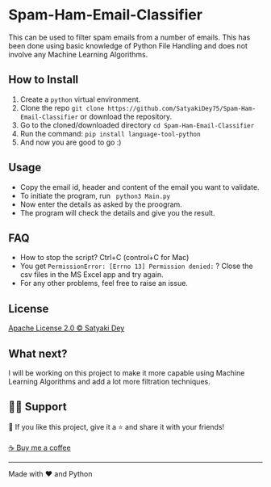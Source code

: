 # Spam-Ham-Email-Classifier
This can be used to filter spam emails from a number of emails. This has been done using basic knowledge of Python File Handling and does not involve any Machine Learning Algorithms.

##
## How to Install
          

1. Create a ```python``` virtual environment. 
2. Clone the repo ``` git clone https://github.com/SatyakiDey75/Spam-Ham-Email-Classifier ``` or download the repository.
3. Go to the cloned/downloaded directory ``` cd Spam-Ham-Email-Classifier ``` 
4. Run the command: ``` pip install language-tool-python ```
5. And now you are good to go :)

##
## Usage
- Copy the email id, header and content of the email you want to validate.
- To initiate the program, run ``` python3 Main.py```
- Now enter the details as asked by the proogram.
- The program will check the details and give you the result.

##
## FAQ
- How to stop the script? Ctrl+C (control+C for Mac) 
- You get ``` PermissionError: [Errno 13] Permission denied: ``` ? Close the csv files in the MS Excel app and try again.
- For any other problems, feel free to raise an issue.

##
## License
[Apache License 2.0 © Satyaki Dey](https://github.com/SatyakiDey75/Spam-Ham-Email-Classifier/blob/main/LICENSE)

##
## What next?
I will be working on this project to make it more capable using Machine Learning Algorithms and add a lot more filtration techniques.

##
## 🙋‍♂️ Support

💙 If you like this project, give it a ⭐ and share it with your friends!<br><br>
[☕ Buy me a coffee](https://www.buymeacoffee.com/satyakidey75)

---

Made with ❤️ and Python <br><br>


